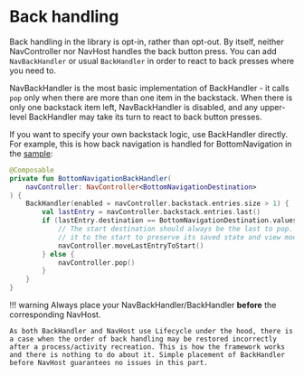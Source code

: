 # Back handling
Back handling in the library is opt-in, rather than opt-out. By itself, neither NavController nor NavHost handles the back button press. You can add `NavBackHandler` or usual `BackHandler` in order to react to back presses where you need to.

NavBackHandler is the most basic implementation of BackHandler - it calls `pop` only when there are more than one item in the backstack. When there is only one backstack item left, NavBackHandler is disabled, and any upper-level BackHandler may take its turn to react to back button presses.

If you want to specify your own backstack logic, use BackHandler directly. For example, this is how back navigation is handled for BottomNavigation in the [sample](https://github.com/olshevski/compose-navigation-reimagined/blob/main/sample/src/main/kotlin/dev/olshevski/navigation/reimagined/sample/ui/demo/BottomNavigationScreen.kt):

```kotlin
@Composable
private fun BottomNavigationBackHandler(
    navController: NavController<BottomNavigationDestination>
) {
    BackHandler(enabled = navController.backstack.entries.size > 1) {
        val lastEntry = navController.backstack.entries.last()
        if (lastEntry.destination == BottomNavigationDestination.values()[0]) {
            // The start destination should always be the last to pop. We move
            // it to the start to preserve its saved state and view models.
            navController.moveLastEntryToStart()
        } else {
            navController.pop()
        }
    }
}
```

!!! warning
    Always place your NavBackHandler/BackHandler **before** the corresponding NavHost.

    As both BackHandler and NavHost use Lifecycle under the hood, there is a case when the order of back handling may be restored incorrectly after a process/activity recreation. This is how the framework works and there is nothing to do about it. Simple placement of BackHandler before NavHost guarantees no issues in this part.

